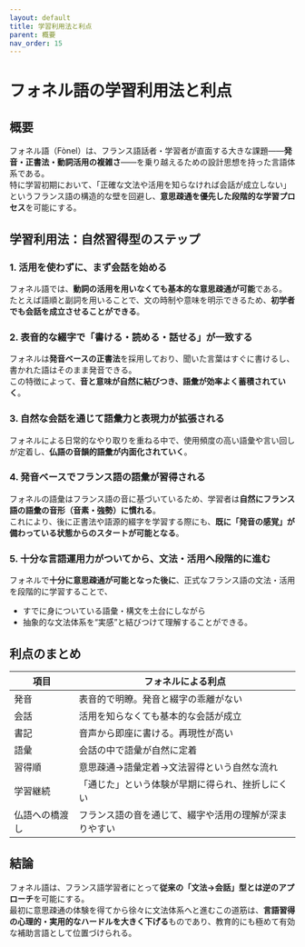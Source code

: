 ```yaml
---
layout: default
title: 学習利用法と利点
parent: 概要
nav_order: 15
---
```



# フォネル語の学習利用法と利点

## 概要

フォネル語（Fònel）は、フランス語話者・学習者が直面する大きな課題――**発音・正書法・動詞活用の複雑さ**――を乗り越えるための設計思想を持った言語体系である。  
特に学習初期において、「正確な文法や活用を知らなければ会話が成立しない」というフランス語の構造的な壁を回避し、**意思疎通を優先した段階的な学習プロセス**を可能にする。

## 学習利用法：自然習得型のステップ

### 1. 活用を使わずに、まず会話を始める

フォネル語では、**動詞の活用を用いなくても基本的な意思疎通が可能**である。  
たとえば語順と副詞を用いることで、文の時制や意味を明示できるため、**初学者でも会話を成立させることができる**。

### 2. 表音的な綴字で「書ける・読める・話せる」が一致する

フォネルは**発音ベースの正書法**を採用しており、聞いた言葉はすぐに書けるし、書かれた語はそのまま発音できる。  
この特徴によって、**音と意味が自然に結びつき、語彙が効率よく蓄積されていく**。

### 3. 自然な会話を通じて語彙力と表現力が拡張される

フォネルによる日常的なやり取りを重ねる中で、使用頻度の高い語彙や言い回しが定着し、**仏語の音韻的語彙が内面化されていく**。

### 4. 発音ベースでフランス語の語彙が習得される

フォネルの語彙はフランス語の音に基づいているため、学習者は**自然にフランス語の語彙の音形（音素・強勢）に慣れる**。  
これにより、後に正書法や語源的綴字を学習する際にも、**既に「発音の感覚」が備わっている状態からのスタートが可能となる**。

### 5. 十分な言語運用力がついてから、文法・活用へ段階的に進む

フォネルで**十分に意思疎通が可能となった後に**、正式なフランス語の文法・活用を段階的に学習することで、

- すでに身についている語彙・構文を土台にしながら  
- 抽象的な文法体系を“実感”と結びつけて理解することができる。

## 利点のまとめ

| 項目 | フォネルによる利点 |
|------|----------------------|
| 発音 | 表音的で明瞭。発音と綴字の乖離がない |
| 会話 | 活用を知らなくても基本的な会話が成立 |
| 書記 | 音声から即座に書ける。再現性が高い |
| 語彙 | 会話の中で語彙が自然に定着 |
| 習得順 | 意思疎通→語彙定着→文法習得という自然な流れ |
| 学習継続 | 「通じた」という体験が早期に得られ、挫折しにくい |
| 仏語への橋渡し | フランス語の音を通じて、綴字や活用の理解が深まりやすい |

## 結論

フォネル語は、フランス語学習者にとって**従来の「文法→会話」型とは逆のアプローチ**を可能にする。  
最初に意思疎通の体験を得てから徐々に文法体系へと進むこの道筋は、**言語習得の心理的・実用的なハードルを大きく下げる**ものであり、教育的にも極めて有効な補助言語として位置づけられる。
